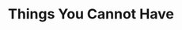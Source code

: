 ---
layout: play
categories: play
title: "Things You Cannot Have"
venue: "Manhattan Repertory Theater"
occassion: "10-minute Play Contest Semi-Finalist"
time: "2016/7"
image: "manhattan10min.jpeg"
external: "http://manhattanrep.com/10-minute-play-contest-semi-finals-a-july-2016/"
---